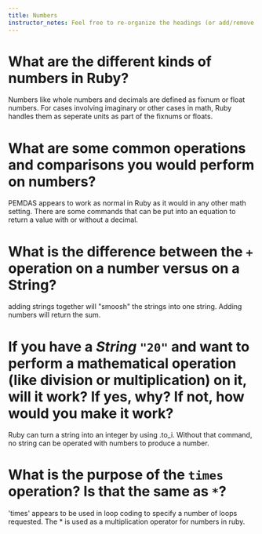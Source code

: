 ```yaml
---
title: Numbers
instructor_notes: Feel free to re-organize the headings (or add/remove headings) below. We included the headings for your benefit, but it's 100% fine if you want to write your responses in some different structure.
---
```


# What are the different kinds of numbers in Ruby?

Numbers like whole numbers and decimals are defined as fixnum or float numbers.
For cases involving imaginary or other cases in math, Ruby handles them as seperate
units as part of the fixnums or floats.

# What are some common operations and comparisons you would perform on numbers?

PEMDAS appears to work as normal in Ruby as it would in any other math setting. 
There are some commands that can be put into an equation to return a value with 
or without a decimal.

# What is the difference between the `+` operation on a number versus on a String?

adding strings together will "smoosh" the strings into one string. Adding numbers 
will return the sum.

# If you have a _String_ `"20"` and want to perform a mathematical operation (like division or multiplication) on it, will it work? If yes, why? If not, how would you make it work?

Ruby can turn a string into an integer by using .to_i. Without that command, no
string can be operated with numbers to produce a number.

# What is the purpose of the `times` operation? Is that the same as `*`?

'times' appears to be used in loop coding to specify a number of loops requested.
The * is used as a multiplication operator for numbers in ruby.
